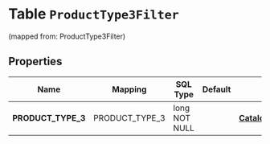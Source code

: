 
# Table `ProductType3Filter`
(mapped from: ProductType3Filter)

## Properties
Name | Mapping | SQL Type | Default | Type | Description | Notes
---- | ------- | -------- | ------- | ---- | ----------- | -----
**PRODUCT_TYPE_3** | PRODUCT_TYPE_3 | long NOT NULL |  | [**CatalogsProductGroupMultipleStringListCriteria**](.md) |  |  [foreignkey]



